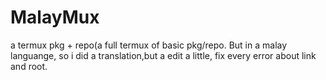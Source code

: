 # MalayMux
a termux pkg + repo(a full termux of 
basic pkg/repo. But in a malay languange, 
so i did a translation,but a edit a little,
fix every error about link and root.


